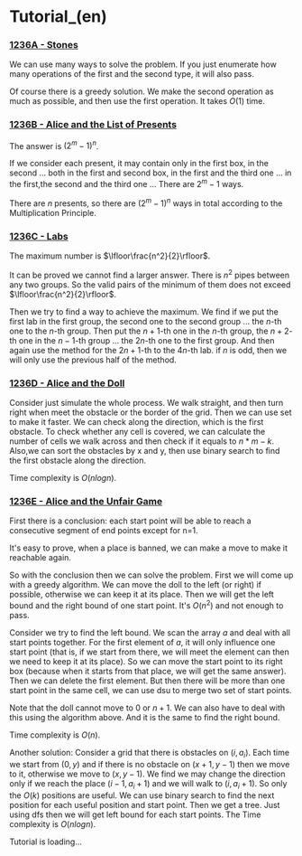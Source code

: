 # Tutorial_(en)


### [1236A - Stones](../problems/A._Stones.md "Codeforces Round 593 (Div. 2)")

We can use many ways to solve the problem. If you just enumerate how many operations of the first and the second type, it will also pass.

Of course there is a greedy solution. We make the second operation as much as possible, and then use the first operation. It takes $O(1)$ time.

 
### [1236B - Alice and the List of Presents](../problems/B._Alice_and_the_List_of_Presents.md "Codeforces Round 593 (Div. 2)")

The answer is $(2^m-1)^n$.

If we consider each present, it may contain only in the first box, in the second ... both in the first and second box, in the first and the third one ... in the first,the second and the third one ... There are $2^m-1$ ways.

There are $n$ presents, so there are $(2^m-1)^n$ ways in total according to the Multiplication Principle.

 
### [1236C - Labs](../problems/C._Labs.md "Codeforces Round 593 (Div. 2)")

The maximum number is $\lfloor\frac{n^2}{2}\rfloor$.

It can be proved we cannot find a larger answer. There is $n^2$ pipes between any two groups. So the valid pairs of the minimum of them does not exceed $\lfloor\frac{n^2}{2}\rfloor$.

Then we try to find a way to achieve the maximum. We find if we put the first lab in the first group, the second one to the second group ... the $n$-th one to the $n$-th group. Then put the $n+1$-th one in the $n$-th group, the $n+2$-th one in the $n-1$-th group ... the $2n$-th one to the first group. And then again use the method for the $2n+1$-th to the $4n$-th lab. if $n$ is odd, then we will only use the previous half of the method.

 
### [1236D - Alice and the Doll](../problems/D._Alice_and_the_Doll.md "Codeforces Round 593 (Div. 2)")

Consider just simulate the whole process. We walk straight, and then turn right when meet the obstacle or the border of the grid. Then we can use set to make it faster. We can check along the direction, which is the first obstacle. To check whether any cell is covered, we can calculate the number of cells we walk across and then check if it equals to $n*m-k$. Also,we can sort the obstacles by x and y, then use binary search to find the first obstacle along the direction.

Time complexity is $O(nlogn)$.

 
### [1236E - Alice and the Unfair Game](../problems/E._Alice_and_the_Unfair_Game.md "Codeforces Round 593 (Div. 2)")

First there is a conclusion: each start point will be able to reach a consecutive segment of end points except for n=1.

It's easy to prove, when a place is banned, we can make a move to make it reachable again.

So with the conclusion then we can solve the problem. First we will come up with a greedy algorithm. We can move the doll to the left (or right) if possible, otherwise we can keep it at its place. Then we will get the left bound and the right bound of one start point. It's $O(n^2)$ and not enough to pass.

Consider we try to find the left bound. We scan the array $a$ and deal with all start points together. For the first element of $a$, it will only influence one start point (that is, if we start from there, we will meet the element can then we need to keep it at its place). So we can move the start point to its right box (because when it starts from that place, we will get the same answer). Then we can delete the first element. But then there will be more than one start point in the same cell, we can use dsu to merge two set of start points.

Note that the doll cannot move to $0$ or $n+1$. We can also have to deal with this using the algorithm above. And it is the same to find the right bound.

Time complexity is $O(n)$.

Another solution: Consider a grid that there is obstacles on $(i,a_i)$. Each time we start from $(0,y)$ and if there is no obstacle on $(x+1,y-1)$ then we move to it, otherwise we move to $(x,y-1)$. We find we may change the direction only if we reach the place $(i-1,a_i+1)$ and we will walk to $(i,a_i+1)$. So only the $O(k)$ positions are useful. We can use binary search to find the next position for each useful position and start point. Then we get a tree. Just using dfs then we will get left bound for each start points. The Time complexity is $O(nlogn)$.

 Tutorial is loading...